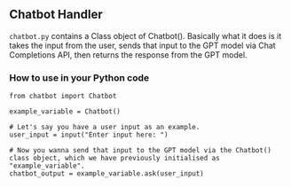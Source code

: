 ## Chatbot Handler

`chatbot.py` contains a Class object of Chatbot(). Basically what it does is it takes the input from the user, sends that input to the GPT model via Chat Completions API, then returns the response from the GPT model.

### How to use in your Python code

```
from chatbot import Chatbot

example_variable = Chatbot()

# Let's say you have a user input as an example.
user_input = input("Enter input here: ")

# Now you wanna send that input to the GPT model via the Chatbot() class object, which we have previously initialised as "example_variable".
chatbot_output = example_variable.ask(user_input)
```
